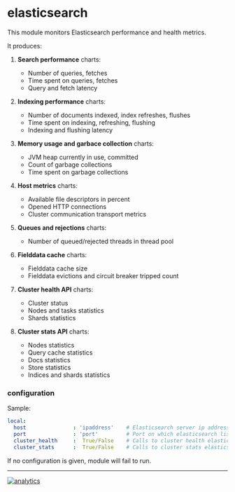 # elasticsearch

This module monitors Elasticsearch performance and health metrics.

It produces:

1.  **Search performance** charts:
    -   Number of queries, fetches
    -   Time spent on queries, fetches
    -   Query and fetch latency

2.  **Indexing performance** charts:
    -   Number of documents indexed, index refreshes, flushes
    -   Time spent on indexing, refreshing, flushing
    -   Indexing and flushing latency

3.  **Memory usage and garbace collection** charts:
    -   JVM heap currently in use, committed
    -   Count of garbage collections
    -   Time spent on garbage collections

4.  **Host metrics** charts:
    -   Available file descriptors in percent
    -   Opened HTTP connections
    -   Cluster communication transport metrics

5.  **Queues and rejections** charts:
    -   Number of queued/rejected threads in thread pool

6.  **Fielddata cache** charts:
    -   Fielddata cache size
    -   Fielddata evictions and circuit breaker tripped count

7.  **Cluster health API** charts:
    -   Cluster status
    -   Nodes and tasks statistics
    -   Shards statistics

8.  **Cluster stats API** charts:
    -   Nodes statistics
    -   Query cache statistics
    -   Docs statistics
    -   Store statistics
    -   Indices and shards statistics

### configuration

Sample:

```yaml
local:
  host               : 'ipaddress'    # Elasticsearch server ip address or hostname
  port               : 'port'         # Port on which elasticsearch listens
  cluster_health     :  True/False    # Calls to cluster health elasticsearch API. Enabled by default.
  cluster_stats      :  True/False    # Calls to cluster stats elasticsearch API. Enabled by default.
```

If no configuration is given, module will fail to run.

---

[![analytics](https://www.google-analytics.com/collect?v=1&aip=1&t=pageview&_s=1&ds=github&dr=https%3A%2F%2Fgithub.com%2Fnetdata%2Fnetdata&dl=https%3A%2F%2Fmy-netdata.io%2Fgithub%2Fcollectors%2Fpython.d.plugin%2Felasticsearch%2FREADME&_u=MAC~&cid=5792dfd7-8dc4-476b-af31-da2fdb9f93d2&tid=UA-64295674-3)]()
